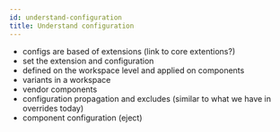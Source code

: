 ```yaml
---
id: understand-configuration
title: Understand configuration
---
```


- configs are based of extensions (link to core extentions?)
- set the extension and configuration
- defined on the workspace level and applied on components
- variants in a workspace
- vendor components
- configuration propagation and excludes (similar to what we have in overrides today)
- component configuration (eject)
